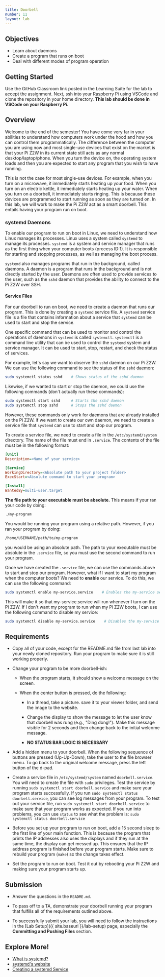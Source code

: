 ```yaml
---
title: Doorbell
number: 11
layout: lab
---
```


## Objectives

- Learn about daemons
- Create a program that runs on boot
- Deal with different modes of program operation

## Getting Started

Use the GitHub Classroom link posted in the Learning Suite for the lab to accept the assignment. Next, ssh into your Raspberry Pi using VSCode and clone the repository in your home directory. **This lab should be done in VSCode on your Raspberry Pi.**

## Overview
Welcome to the end of the semester! You have come very far in your abilities to understand how computers work under the hood and how you can control them programmatically. The difference between the computer you are using now and most single-use devices that exist on the market is that your Pi Z2W in its current state still acts as any normal desktop/laptop/phone. When you turn the device on, the operating system loads and then you are expected to start any program that you wish to have running. 

This is not the case for most single-use devices. For example, when you turn on a microwave, it immediately starts heating up your food. When you turn on an electric kettle, it immediately starts heating up your water. When you turn on a doorbell, it immediately starts ringing. This is because these devices are programmed to start running as soon as they are turned on. In this lab, we will work to make the Pi Z2W act as a smart doorbell. This entails having your program run on boot.

### systemd Daemons
To enable our program to run on boot in Linux, we need to understand how Linux manages its processes. Linux uses a system called `systemd` to manage its processes. `systemd` is a system and service manager that runs as the first thing when your computer boots (process ID 1). It is responsible for starting and stopping processes, as well as managing the boot process. 

`systemd` also manages programs that run in the background, called daemons. A daemon is a program that runs in the background and is not directly started by the user. Daemons are often used to provide services to the user, such as the `sshd` daemon that provides the ability to connect to the Pi Z2W over SSH.

#### Service Files
For our doorbell to run on boot, we need to create a daemon that runs our program. This is done by creating a `systemd` service file. A `systemd` service file is a file that contains information about a service that `systemd` can be used to start and stop the service.

One specific command that can be used to monitor and control the operations of daemons in `systemd` is called `systemctl`. `systemctl` is a command line utility that can be used to control the `systemd` system and service manager. It can be used to start, stop, restart, and check the status of services.

For example, let's say we want to observe the `sshd` daemon on our Pi Z2W. We can use the following command to see the status of the `sshd` daemon:

```bash
sudo systemctl status sshd    # Shows status of the sshd daemon
```

Likewise, if we wanted to start or stop the daemon, we could use the following commands (don't actually run these commands):

```bash
sudo systemctl start sshd     # Starts the sshd daemon
sudo systemctl stop sshd      # Stops the sshd daemon
```

However, these commands only work for daemons that are already installed on the Pi Z2W. If we want to create our own daemon, we need to create a service file that `systemd` can use to start and stop our program.

To create a service file, we need to create a file in the `/etc/systemd/system` directory. The name of the file must end in `.service`. The contents of the file must be in the following format:

```ini
[Unit]
Description=<Name of your service>

[Service]
WorkingDirectory=<Absolute path to your project folder>
ExecStart=<Absolute command to start your program>

[Install]
WantedBy=multi-user.target
```

**The file path to your executable must be absolute.** This means if your ran your code by doing:

```bash
./my-program
```

You would be running your program using a relative path. However, if you ran your program by doing:

```bash
/home/USERNAME/path/to/my-program
```

you would be using an absolute path. The path to your executable must be absolute in the `.service` file, so you must use the second command to run your program.

Once we have created the `.service` file, we can use the commands above to start and stop our program. However, what if I want to start my program when the computer boots? We need to **enable** our service. To do this, we can use the following command:

```bash
sudo systemctl enable my-service.service    # Enables the my-service service
```

This will make it so that my-service.service will run whenever I turn on the Pi Z2W. If I don't want my program to run when my Pi Z2W boots, I can use the following command to disable my service:

```bash
sudo systemctl disable my-service.service    # Disables the my-service service
```

## Requirements
- Copy all of your code, except for the README.md file from last lab into your newly cloned repository. Run your program to make sure it is still working properly.

- Change your program to be more doorbell-ish:

    - When the program starts, it should show a welcome message on the screen.

    - When the center button is pressed, do the following:

        - In a thread, take a picture. save it to your viewer folder, and send the image to the website.

        - Change the display to show the message to let the user know that doorbell was rung (e.g., "Ding dong!"). Make this message visible for 2 seconds and then change back to the initial welcome message.

        - **NO STATUS BAR LOGIC IS NECESSARY**

- Add a hidden menu to your doorbell. When the following sequence of buttons are pressed (Up-Up-Down), take the user to the file browser menu. To go back to the original welcome message, press the left button of the d-pad.

- Create a service file in `/etc/systemd/system` named `doorbell.service`. You will need to create the file with `sudo` privileges. Test the service by running `sudo systemctl start doorbell.service` and make sure your program starts successfully. If you run `sudo systemctl status doorbell.service`, you can see log messages from your program. To test out your service file, run `sudo systemctl start doorbell.service` to make sure that your program works as expected. If you run into problems, you can use `status` to see what the problem is: `sudo systemctl status doorbell.service`

- Before you set up your program to run on boot, add a 15 second sleep to the first line of your main function. This is because the program that prints the IP addresses also uses the displays and if they run at the same time, the display can get messed up. This ensures that the IP address program is finished before your program starts. Make sure to rebuild your program (`make`) so the change takes effect.

- Set the program to run on boot. Test it out by rebooting your Pi Z2W and making sure your program starts up.


## Submission

- Answer the questions in the `README.md`.

- To pass off to a TA, demonstrate your doorbell running your program that fulfills all of the requirements outlined above.

- To successfully submit your lab, you will need to follow the instructions in the [Lab Setup]({{ site.baseurl }}/lab-setup) page, especially the **Committing and Pushing Files** section.


## Explore More!

- [What is systemd?](https://en.wikipedia.org/wiki/Systemd)
- [systemd's website](https://systemd.io/)
- [Creating a systemd Service](https://medium.com/@benmorel/creating-a-linux-service-with-systemd-611b5c8b91d6)
